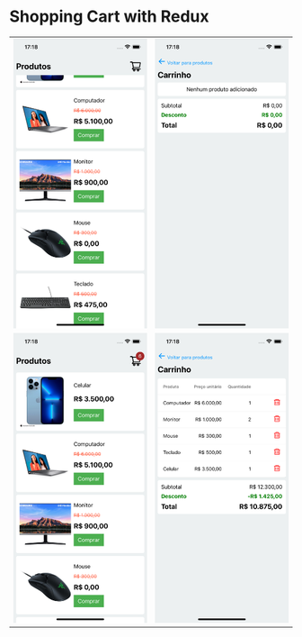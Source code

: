 # Shopping Cart with Redux

<table>
    <tr>
        <td>
            <img alt="Teams" src="https://raw.githubusercontent.com/rbalves/shopping-cart-redux/main/assets/screenshot-4.png"/>
        </td>
        <td>
            <img alt="Teams" src="https://raw.githubusercontent.com/rbalves/shopping-cart-redux/main/assets/screenshot-3.png"/>
        </td>
    </tr>
    <tr>
        <td>
            <img alt="Teams" src="https://raw.githubusercontent.com/rbalves/shopping-cart-redux/main/assets/screenshot-1.png"/>
        </td>
        <td>
            <img alt="Teams" src="https://raw.githubusercontent.com/rbalves/shopping-cart-redux/main/assets/screenshot-2.png"/>
        </td>
    </tr>
</table>
